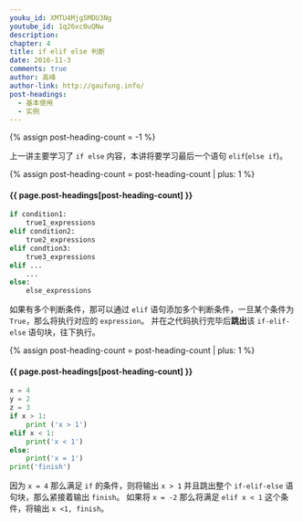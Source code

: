 ```yaml
---
youku_id: XMTU4Mjg5MDU3Ng
youtube_id: 1q26xc0uQNw
description: 
chapter: 4
title: if elif else 判断
date: 2016-11-3
comments: true
author: 高峰
author-link: http://gaufung.info/
post-headings:
  - 基本使用
  - 实例
---
```

{% assign post-heading-count = -1 %}


上一讲主要学习了 `if else` 内容，本讲将要学习最后一个语句 `elif`(`else if`)。

{% assign post-heading-count = post-heading-count | plus: 1 %}
<h4 class="tut-h4-pad" id="{{ page.post-headings[post-heading-count] }}">{{ page.post-headings[post-heading-count] }}</h4>

```python
if condition1:
    true1_expressions
elif condition2:
    true2_expressions
elif condtion3:
    true3_expressions
elif ...
    ...
else:
    else_expressions
```

如果有多个判断条件，那可以通过 `elif` 语句添加多个判断条件，一旦某个条件为 `True`，那么将执行对应的 `expression`。
并在之代码执行完毕后**跳出**该 `if-elif-else` 语句块，往下执行。

{% assign post-heading-count = post-heading-count | plus: 1 %}
<h4 class="tut-h4-pad" id="{{ page.post-headings[post-heading-count] }}">{{ page.post-headings[post-heading-count] }}</h4>

```python
x = 4
y = 2
z = 3
if x > 1:
    print ('x > 1')
elif x < 1:
    print('x < 1')
else:
    print('x = 1')
print('finish')
```

因为 `x = 4` 那么满足 `if` 的条件，则将输出 `x > 1` 并且跳出整个 `if-elif-else` 语句块，那么紧接着输出 `finish`。 如果将
`x = -2` 那么将满足 `elif x < 1` 这个条件，将输出 `x <1, finish`。

